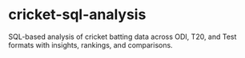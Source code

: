 # cricket-sql-analysis
SQL-based analysis of cricket batting data across ODI, T20, and Test formats with insights, rankings, and comparisons.
